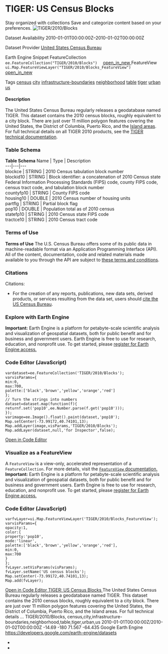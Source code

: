  
#  TIGER: US Census Blocks 
Stay organized with collections  Save and categorize content based on your preferences. 
![TIGER/2010/Blocks](https://developers.google.com/earth-engine/datasets/images/TIGER/TIGER_2010_Blocks_sample.png) 

Dataset Availability
    2010-01-01T00:00:00Z–2010-01-02T00:00:00Z 

Dataset Provider
     [ United States Census Bureau ](https://www.census.gov/programs-surveys/geography/guidance/tiger-data-products-guide.html) 

Earth Engine Snippet
     FeatureCollection `    ee.FeatureCollection("TIGER/2010/Blocks")   ` [ open_in_new ](https://code.earthengine.google.com/?scriptPath=Examples:Datasets/TIGER/TIGER_2010_Blocks)      FeatureView  `    ui.Map.FeatureViewLayer("TIGER/2010/Blocks_FeatureView")   ` [ open_in_new ](https://code.earthengine.google.com/?scriptPath=Examples:Datasets/TIGER/TIGER_2010_Blocks_FeatureView) 

Tags
     [census](https://developers.google.com/earth-engine/datasets/tags/census) [city](https://developers.google.com/earth-engine/datasets/tags/city) [infrastructure-boundaries](https://developers.google.com/earth-engine/datasets/tags/infrastructure-boundaries) [neighborhood](https://developers.google.com/earth-engine/datasets/tags/neighborhood) [table](https://developers.google.com/earth-engine/datasets/tags/table) [tiger](https://developers.google.com/earth-engine/datasets/tags/tiger) [urban](https://developers.google.com/earth-engine/datasets/tags/urban) [us](https://developers.google.com/earth-engine/datasets/tags/us)
#### Description
The United States Census Bureau regularly releases a geodatabase named TIGER. This dataset contains the 2010 census blocks, roughly equivalent to a city block. There are just over 11 million polygon features covering the United States, the District of Columbia, Puerto Rico, and the [Island areas](https://www.census.gov/data/tables/2010/dec/2010-island-areas.html).
For full technical details on all TIGER 2010 products, see the [TIGER technical documentation](https://www2.census.gov/geo/pdfs/maps-data/data/tiger/tgrshp2010/TGRSHP10SF1.pdf).
### Table Schema
**Table Schema**
Name | Type | Description  
---|---|---  
blockce | STRING | 2010 Census tabulation block number  
blockid10 | STRING | Block identifier: a concatenation of 2010 Census state Federal Information Processing Standards (FIPS) code, county FIPS code, census tract code, and tabulation block number  
countyfp10 | STRING | County FIPS code  
housing10 | DOUBLE | 2010 Census number of housing units  
partflg | STRING | Partial block flag  
pop10 | DOUBLE | Population total as of 2010 census  
statefp10 | STRING | 2010 Census state FIPS code  
tractce10 | STRING | 2010 Census tract code  
### Terms of Use
**Terms of Use**
The U.S. Census Bureau offers some of its public data in machine-readable format via an Application Programming Interface (API). All of the content, documentation, code and related materials made available to you through the API are subject to [these terms and conditions](https://www.census.gov/data/developers/about/terms-of-service.html).
### Citations
Citations:
  * For the creation of any reports, publications, new data sets, derived products, or services resulting from the data set, users should [cite the US Census Bureau](https://www.census.gov/about/policies/citation.html).


### Explore with Earth Engine
**Important:** Earth Engine is a platform for petabyte-scale scientific analysis and visualization of geospatial datasets, both for public benefit and for business and government users. Earth Engine is free to use for research, education, and nonprofit use. To get started, please [register for Earth Engine access.](https://console.cloud.google.com/earth-engine)
### Code Editor (JavaScript)
```
vardataset=ee.FeatureCollection('TIGER/2010/Blocks');
varvisParams={
min:0,
max:700,
palette:['black','brown','yellow','orange','red']
};
// Turn the strings into numbers
dataset=dataset.map(function(f){
returnf.set('pop10',ee.Number.parse(f.get('pop10')));
});
varimage=ee.Image().float().paint(dataset,'pop10');
Map.setCenter(-73.99172,40.74101,13);
Map.addLayer(image,visParams,'TIGER/2010/Blocks');
Map.addLayer(dataset,null,'for Inspector',false);
```
[ Open in Code Editor ](https://code.earthengine.google.com/?scriptPath=Examples:Datasets/TIGER/TIGER_2010_Blocks)
### Visualize as a FeatureView
A `FeatureView` is a view-only, accelerated representation of a `FeatureCollection`. For more details, visit the [ `FeatureView` documentation. ](https://developers.google.com/earth-engine/guides/featureview_overview)
**Important:** Earth Engine is a platform for petabyte-scale scientific analysis and visualization of geospatial datasets, both for public benefit and for business and government users. Earth Engine is free to use for research, education, and nonprofit use. To get started, please [register for Earth Engine access.](https://console.cloud.google.com/earth-engine)
### Code Editor (JavaScript)
```
varfvLayer=ui.Map.FeatureViewLayer('TIGER/2010/Blocks_FeatureView');
varvisParams={
opacity:1,
color:{
property:'pop10',
mode:'linear',
palette:['black','brown','yellow','orange','red'],
min:0,
max:700
}
};
fvLayer.setVisParams(visParams);
fvLayer.setName('US census blocks');
Map.setCenter(-73.99172,40.74101,13);
Map.add(fvLayer);
```
[ Open in Code Editor ](https://code.earthengine.google.com/?scriptPath=Examples:Datasets/TIGER/TIGER_2010_Blocks_FeatureView)
[ TIGER: US Census Blocks ](https://developers.google.com/earth-engine/datasets/catalog/TIGER_2010_Blocks)
The United States Census Bureau regularly releases a geodatabase named TIGER. This dataset contains the 2010 census blocks, roughly equivalent to a city block. There are just over 11 million polygon features covering the United States, the District of Columbia, Puerto Rico, and the Island areas. For full technical details …
TIGER/2010/Blocks, census,city,infrastructure-boundaries,neighborhood,table,tiger,urban,us 
2010-01-01T00:00:00Z/2010-01-02T00:00:00Z
-14.69 -180 71.567 -64.435 
Google Earth Engine
https://developers.google.com/earth-engine/datasets
  * [ ](https://doi.org/https://www.census.gov/programs-surveys/geography/guidance/tiger-data-products-guide.html)
  * [ ](https://doi.org/https://developers.google.com/earth-engine/datasets/catalog/TIGER_2010_Blocks)


